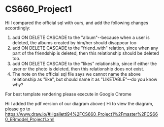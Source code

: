 # CS660_Project1
Hi I compared the official sql with ours, and add the following changes accordingly:
1. add ON DELETE CASCADE to the "album"--because when a user is deleted, the albums created by him/her should disappear too
2. add ON DELETE CASCADE to the "friend_with" relation, since when any part of the friendship is deleted, then this relationship should be deleted too.
3. add ON DELETE CASCADE to the "likes" relationship, since if either the user or the photo is deleted, then this relationship does not exist. 
4. The note on the official sql file says we cannot name the above relationship as "like", but should name it as "LIKETABLE"--do you know why? 


For best template rendering please execute in Google Chrome


Hi I added the pdf version of our diagram above:)
Hi to view the diagram, please go to https://www.draw.io/#Hgalletti94%2FCS660_Project1%2Fmaster%2FCS660_ERmodel_Project1.xml
